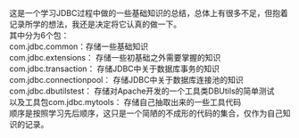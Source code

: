 这是一个学习JDBC过程中做的一些基础知识的总结，总体上有很多不足，但抱着记录所学的想法，我还是决定将它认真的做一下。  
其中分为6个包：  
com.jdbc.common：存储一些基础知识  
com.jdbc.extensions： 存储一些初基础之外需要掌握的知识  
com.jdbc.transaction： 存储JDBC中关于数据库事务的知识  
com.jdbc.connectionpool： 存储JDBC中关于数据库连接池的知识  
com.jdbc.dbutilstest： 存储对Apache开发的一个工具类DBUtils的简单测试  
以及工具包com.jdbc.mytools： 存储自己抽取出来的一些工具代码  
顺序是按照学习先后顺序，这只是一个简陋的不成形的代码的集合，仅作为自己知识的记录。  